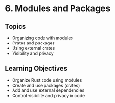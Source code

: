 # 6. Modules and Packages

## Topics
- Organizing code with modules
- Crates and packages
- Using external crates
- Visibility and privacy

## Learning Objectives
- Organize Rust code using modules
- Create and use packages (crates)
- Add and use external dependencies
- Control visibility and privacy in code